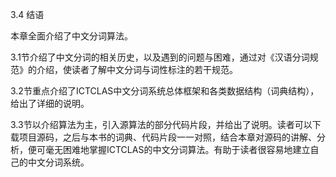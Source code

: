 3.4 结语

本章全面介绍了中文分词算法。

3.1节介绍了中文分词的相关历史，以及遇到的问题与困难，通过对《汉语分词规范》的介绍，使读者了解中文分词与词性标注的若干规范。

3.2节重点介绍了ICTCLAS中文分词系统总体框架和各类数据结构（词典结构），给出了详细的说明。

3.3节以介绍算法为主，引入源算法的部分代码片段，并给出了说明。读者可以下载项目源码，之后与本书的词典、代码片段一一对照，结合本章对源码的讲解、分析，便可毫无困难地掌握ICTCLAS的中文分词算法。有助于读者很容易地建立自己的中文分词系统。
